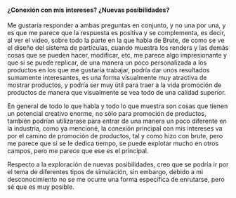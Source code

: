 #### ¿Conexión con mis intereses? ¿Nuevas posibilidades?

Me gustaría responder a ambas preguntas en conjunto, y no una por una, y es que me parece que la respuesta es positiva y se complementa, es decir, al ver el video,
sobre todo la parte en la que habla de Brute, de como se ve el diseño del sistema de partículas, cuando muestra los renders y las demás cosas que se pueden hacer, modificar, etc, me parece algo impresionante y
que si se puede replicar, de una manera un poco personalizada a los productos en los que me gustaría trabajar, podría dar unos resultados sumamente interesantes, es una forma visualmente muy atractiva de 
mostrar productos, y podría ser muy útil para traer a la vida promoción de productos de manera que visualmente se vea todo de una calidad superior.

En general de todo lo que habla y todo lo que muestra son cosas que tienen un potencial creativo enorme, no sólo para promoción de productos, 
también podrían utilizarase para entrar de una manera un poco diferente en la industria, como ya mencioné, la conexión principal con mis intereses va por el camino de promoción de productos, 
tal y como hizo con brute, pero me parece que si se le dedica tiempo, se puede explotar mucho en otros campos, pero me parece que ese es el principal.

Respecto a la exploración de nuevas posibilidades, creo que se podría ir por el tema de diferentes tipos de simulación, sin embargo, debido a mi desconocimiento no se me ocurre una forma específica de enrutarse,
pero sé que es muy posible.

